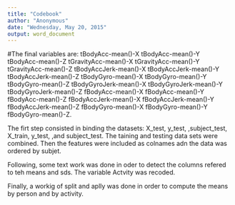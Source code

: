 ```yaml
---
title: "Codebook"
author: "Anonymous"
date: "Wednesday, May 20, 2015"
output: word_document
---
```


#The final variables are:
tBodyAcc-mean()-X    tBodyAcc-mean()-Y	tBodyAcc-mean()-Z	tGravityAcc-mean()-X	tGravityAcc-mean()-Y	tGravityAcc-mean()-Z	tBodyAccJerk-mean()-X	tBodyAccJerk-mean()-Y	tBodyAccJerk-mean()-Z	tBodyGyro-mean()-X	tBodyGyro-mean()-Y	tBodyGyro-mean()-Z	tBodyGyroJerk-mean()-X	tBodyGyroJerk-mean()-Y	tBodyGyroJerk-mean()-Z	fBodyAcc-mean()-X	fBodyAcc-mean()-Y	fBodyAcc-mean()-Z	fBodyAccJerk-mean()-X	fBodyAccJerk-mean()-Y	fBodyAccJerk-mean()-Z	fBodyGyro-mean()-X	fBodyGyro-mean()-Y	fBodyGyro-mean()-Z.

The firt step consisted in binding the datasets: X_test, y_test, ,subject_test, X_train, y_test, ,and subject_test. The taining and testing data sets were combined. Then the features were included as colnames adn the data was ordered by subjet.

Following, some text work was done in oder to detect the columns refered to teh means and sds.
The variable Actvity was recoded.

Finally, a workig of split and aplly was done in order to compute the means by person and by activity.




